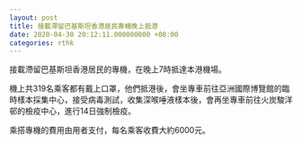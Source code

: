 ```yaml
---
layout: post
title: 接載滯留巴基斯坦香港居民專機晚上抵港
date: 2020-04-30 20:12:11.000000000 +08:00
categories: rthk
---
```


接載滯留巴基斯坦香港居民的專機，在晚上7時抵達本港機場。

機上共319名乘客都有戴上口罩，他們抵港後，會坐專車前往亞洲國際博覽館的臨時樣本採集中心，接受病毒測試，收集深喉唾液樣本後，會再坐專車前往火炭駿洋邨的檢疫中心，進行14日強制檢疫。

乘搭專機的費用由用者支付，每名乘客收費大約6000元。
